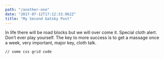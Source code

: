 ```yaml
---
path: "/another-one"
date: "2017-07-12T17:12:33.962Z"
title: "My Second Gatsby Post"
---
```


In life there will be road blocks but we will over come it. Special cloth alert. Don’t ever play yourself. The key to more success is to get a massage once a week, very important, major key, cloth talk.
<pre><code>// some css grid code </code></pre>